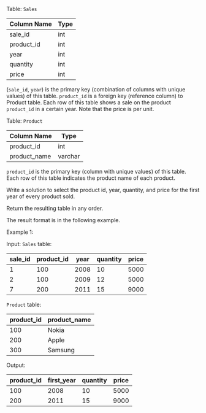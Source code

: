 Table: `Sales`

| Column Name | Type  |
|-------------|-------|
| sale_id     | int   |
| product_id  | int   |
| year        | int   |
| quantity    | int   |
| price       | int   |

(`sale_id`, `year`) is the primary key (combination of columns with unique values) of this table.
`product_id` is a foreign key (reference column) to Product table.
Each row of this table shows a sale on the product `product_id` in a certain year.
Note that the price is per unit.

Table: `Product`

| Column Name  | Type    |
|--------------|---------|
| product_id   | int     |
| product_name | varchar |

`product_id` is the primary key (column with unique values) of this table.
Each row of this table indicates the product name of each product.

Write a solution to select the product id, year, quantity, and price for the first year of every product sold.

Return the resulting table in any order.

The result format is in the following example.

Example 1:

Input: 
`Sales` table:

| sale_id | product_id | year | quantity | price |
|---------|------------|------|----------|-------| 
| 1       | 100        | 2008 | 10       | 5000  |
| 2       | 100        | 2009 | 12       | 5000  |
| 7       | 200        | 2011 | 15       | 9000  |

`Product` table:

| product_id | product_name |
|------------|--------------|
| 100        | Nokia        |
| 200        | Apple        |
| 300        | Samsung      |

Output: 

| product_id | first_year | quantity | price |
|------------|------------|----------|-------| 
| 100        | 2008       | 10       | 5000  |
| 200        | 2011       | 15       | 9000  |

